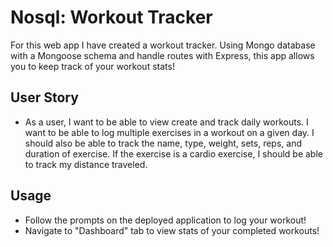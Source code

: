 # Nosql: Workout Tracker

For this web app I have created a workout tracker. Using Mongo database with a Mongoose schema and handle routes with Express, this app allows you to keep track of your workout stats!

## User Story

* As a user, I want to be able to view create and track daily workouts. I want to be able to log multiple exercises in a workout on a given day. I should also be able to track the name, type, weight, sets, reps, and duration of exercise. If the exercise is a cardio exercise, I should be able to track my distance traveled.

## Usage

* Follow the prompts on the deployed application to log your workout!
* Navigate to "Dashboard" tab to view stats of your completed workouts!
